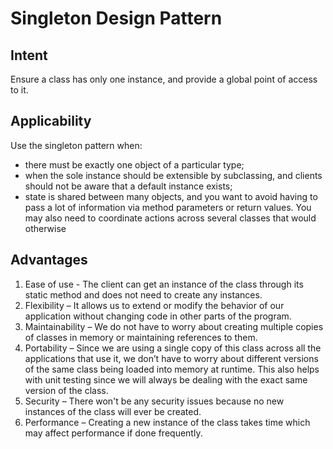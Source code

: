 # Singleton Design Pattern

## Intent

Ensure a class has only one instance, and provide a global point of access to it.

## Applicability

Use the singleton pattern when:

- there must be exactly one object of a particular type;
- when the sole instance should be extensible by subclassing, and clients should not be aware
  that a default instance exists;
- state is shared between many objects, and you want to avoid having to pass a lot of
  information
  via method parameters or return values. You may also need to coordinate actions across several classes that would otherwise

## Advantages

1. Ease of use - The client can get an instance of the class through its static method and does not need to create any instances.
2. Flexibility – It allows us to extend or modify the behavior of our application without changing code in other parts of the program.
3. Maintainability – We do not have to worry about creating multiple copies of classes in memory or maintaining references to them.
4. Portability – Since we are using a single copy of this class across all the applications that use it, we don’t have to worry about different versions of the same class being loaded into
   memory at runtime. This also helps with unit testing since we will always be dealing with the exact same version of the class.
5. Security – There won't be any security issues because no new instances of the class will ever be created.
6. Performance – Creating a new instance of the class takes time which may affect performance if done frequently.
